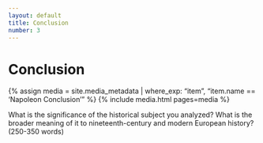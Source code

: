 ```yaml
---
layout: default
title: Conclusion
number: 3
---
```


# Conclusion

{% assign media = site.media_metadata | where_exp: “item”, “item.name == ‘Napoleon Conclusion’” %} {% include media.html pages=media %}

What is the significance of the historical subject you analyzed? What is the broader meaning of it to nineteenth-century and modern European history? (250-350 words)

